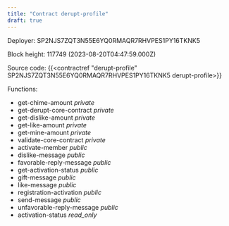 ```yaml
---
title: "Contract derupt-profile"
draft: true
---
```

Deployer: SP2NJS7ZQT3N55E6YQ0RMAQR7RHVPES1PY16TKNK5


 



Block height: 117749 (2023-08-20T04:47:59.000Z)

Source code: {{<contractref "derupt-profile" SP2NJS7ZQT3N55E6YQ0RMAQR7RHVPES1PY16TKNK5 derupt-profile>}}

Functions:

* get-chime-amount _private_
* get-derupt-core-contract _private_
* get-dislike-amount _private_
* get-like-amount _private_
* get-mine-amount _private_
* validate-core-contract _private_
* activate-member _public_
* dislike-message _public_
* favorable-reply-message _public_
* get-activation-status _public_
* gift-message _public_
* like-message _public_
* registration-activation _public_
* send-message _public_
* unfavorable-reply-message _public_
* activation-status _read_only_
